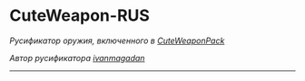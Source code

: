 # CuteWeapon-RUS

*Русификатор оружия, включенного в [CuteWeaponPack](https://steamcommunity.com/groups/ScrNBalance/discussions/6/1696049513783762669/)*

*Автор русификатора [ivanmagadan](https://steamcommunity.com/id/ivanmagadan/)*

---
